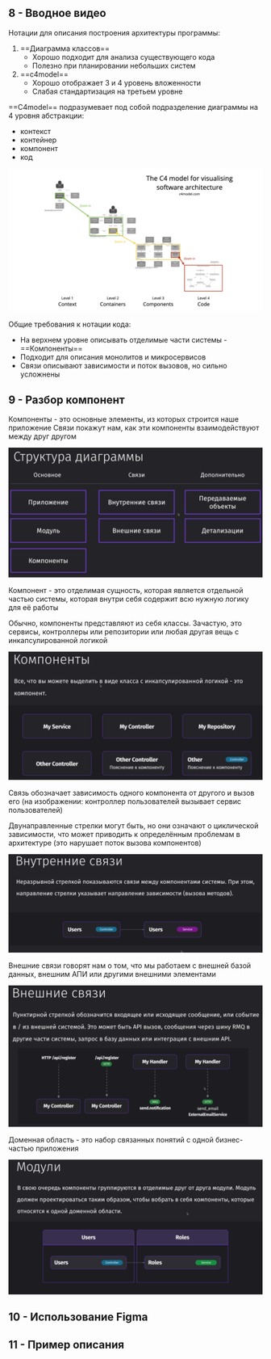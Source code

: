 
## 8 - Вводное видео

Нотации для описания построения архитектуры программы:
1) ==Диаграмма классов==
	- Хорошо подходит для анализа существующего кода
	- Полезно при планировании небольших систем
1) ==c4model==
	- Хорошо отображает 3 и 4 уровень вложенности
	- Слабая стандартизация на третьем уровне

==C4model== подразумевает под собой подразделение диаграммы на 4 уровня абстракции:
- контекст
- контейнер
- компонент
- код

![](_png/Pasted%20image%2020230130193905.png)

Общие требования к нотации кода:
- На верхнем уровне описывать отделимые части системы - ==Компоненты==
- Подходит для описания монолитов и микросервисов
- Связи описывают зависимости и поток вызовов, но сильно усложнены

## 9 - Разбор компонент

Компоненты - это основные элементы, из которых строится наше приложение
Связи покажут нам, как эти компоненты взаимодействуют между друг другом 

![](_png/Pasted%20image%2020230131143752.png)

Компонент - это отделимая сущность, которая является отдельной частью системы, которая внутри себя содержит всю нужную логику для её работы

Обычно, компоненты представляют из себя классы. Зачастую, это сервисы, контроллеры или репозитории или любая другая вещь с инкапсулированной логикой

![](_png/Pasted%20image%2020230131143820.png)

Связь обозначает зависимость одного компонента от другого и вызов его (на изображении: контроллер пользователей вызывает сервис пользователей)

Двунаправленные стрелки могут быть, но они означают о циклической зависимости, что может приводить к определённым проблемам в архитектуре (это нарушает поток вызова компонентов)

![](_png/Pasted%20image%2020230131144452.png)

Внешние связи говорят нам о том, что мы работаем с внешней базой данных, внешним АПИ или другими внешними элементами

![](_png/Pasted%20image%2020230131144921.png)

Доменная область - это набор связанных понятий с одной бизнес-частью приложения

![](_png/Pasted%20image%2020230131150013.png)



## 10 - Использование Figma



## 11 - Пример описания



